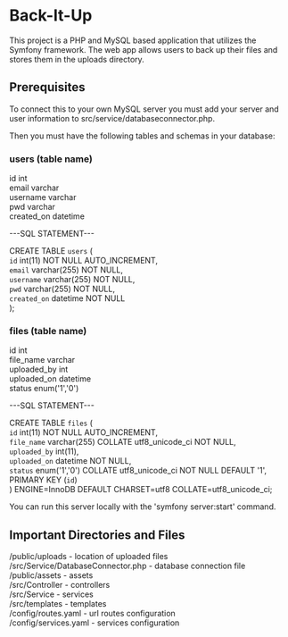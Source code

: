 # Back-It-Up

This project is a PHP and MySQL based application that utilizes the Symfony framework. The web app allows users to back up their files and stores them in the uploads directory.

## Prerequisites

To connect this to your own MySQL server you must add your server and user information to src/service/databaseconnector.php.  

Then you must have the following tables and schemas in your database:  

### users (table name)
id int  
email varchar  
username varchar  
pwd varchar  
created_on datetime  
  
---SQL STATEMENT---  
  
CREATE TABLE `users` (  
 `id` int(11) NOT NULL AUTO_INCREMENT,  
 `email` varchar(255) NOT NULL,  
 `username` varchar(255) NOT NULL,  
 `pwd` varchar(255) NOT NULL,  
 `created_on` datetime NOT NULL  
);  
  
### files (table name)  
id int  
file_name varchar  
uploaded_by int  
uploaded_on datetime  
status enum('1','0')  

---SQL STATEMENT---  
  
CREATE TABLE `files` (  
 `id` int(11) NOT NULL AUTO_INCREMENT,  
 `file_name` varchar(255) COLLATE utf8_unicode_ci NOT NULL,  
 `uploaded_by` int(11),  
 `uploaded_on` datetime NOT NULL,  
 `status` enum('1','0') COLLATE utf8_unicode_ci NOT NULL DEFAULT '1',  
 PRIMARY KEY (`id`)  
) ENGINE=InnoDB DEFAULT CHARSET=utf8 COLLATE=utf8_unicode_ci;  
  
You can run this server locally with the 'symfony server:start' command.  
  
## Important Directories and Files

/public/uploads - location of uploaded files  
/src/Service/DatabaseConnector.php - database connection file  
/public/assets - assets  
/src/Controller - controllers  
/src/Service - services  
/src/templates - templates  
/config/routes.yaml - url routes configuration  
/config/services.yaml - services configuration  
